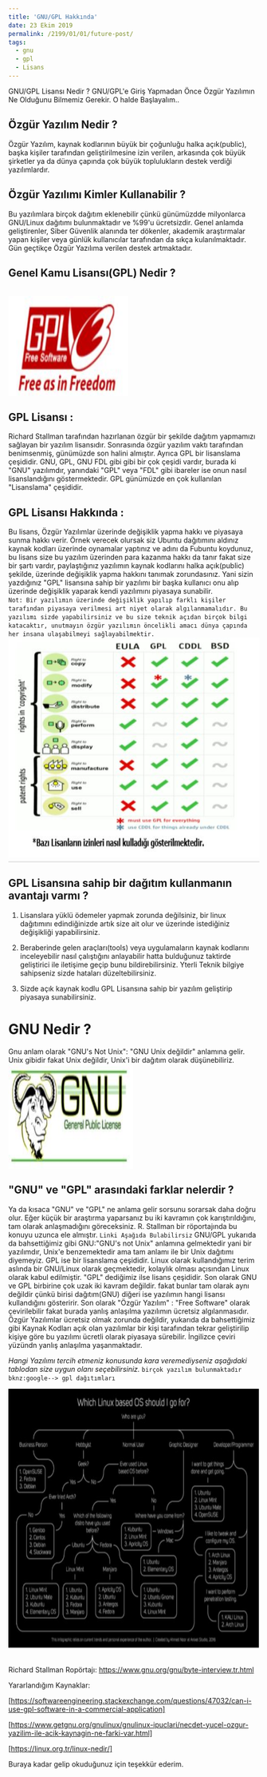```yaml
---
title: 'GNU/GPL Hakkında'
date: 23 Ekim 2019
permalink: /2199/01/01/future-post/
tags:
  - gnu
  - gpl
  - Lisans
---
```

GNU/GPL Lisansı Nedir ? GNU/GPL'e Giriş Yapmadan Önce Özgür Yazılımın Ne Olduğunu Bilmemiz Gerekir. O halde Başlayalım..


Özgür Yazılım Nedir ?
------
Özgür Yazılım, kaynak kodlarının büyük bir çoğunluğu halka açık(public), başka kişiler tarafından geliştirilmesine izin verilen, arkasında çok büyük şirketler
ya da dünya çapında çok büyük toplulukların destek verdiği yazılımlardır.

Özgür Yazılımı Kimler Kullanabilir ?
------
Bu yazılımlara birçok dağıtım eklenebilir çünkü günümüzdde milyonlarca GNU/Linux dağıtımı bulunmaktadır ve %99'u ücretsizdir. Genel anlamda geliştirenler, Siber Güvenlik alanında ter dökenler, akademik araştırmalar yapan kişiler veya günlük kullanıcılar tarafından da sıkça kulanılmaktadır. Gün geçtikçe Özgür Yazılıma verilen destek artmaktadır.

Genel Kamu Lisansı(GPL) Nedir ? 
------
<br/><img src="/images/gpllogo.JPG" width="240" height="200" align="center"><br/>

GPL Lisansı :
------
Richard Stallman tarafından hazırlanan özgür bir şekilde dağıtım yapmamızı sağlayan bir yazılım lisansıdır. Sonrasında özgür yazılım vaktı tarafından benimsenmiş, günümüzde son halini almıştır. Ayrıca GPL bir lisanslama çeşididir. GNU, GPL, GNU FDL gibi gibi bir çok çeşidi vardır, burada ki "GNU" yazılımdır, yanındaki "GPL" veya "FDL" gibi ibareler ise onun nasıl lisanslandığını göstermektedir. GPL günümüzde en çok kullanılan "Lisanslama" çeşididir.

GPL Lisansı Hakkında :
------
Bu lisans, Özgür Yazılımlar üzerinde değişiklik yapma hakkı ve piyasaya sunma hakkı verir. Örnek verecek olursak siz Ubuntu dağıtımını aldınız kaynak kodları üzerinde oynamalar yaptınız ve adını da Fubuntu koydunuz, bu lisans size bu yazılım üzerinden para kazanma hakkı da tanır fakat size bir şartı vardır, paylaştığınız yazılımın kaynak kodlarını halka açık(public) şekilde, üzerinde değişiklik yapma hakkını tanımak zorundasınız. Yani sizin yazdığınız "GPL" lisansına sahip bir yazılımı bir başka kullanıcı onu alıp üzerinde değişiklik yaparak kendi yazılımını piyasaya sunabilir.<br/>
`Not: Bir yazılımın üzerinde değişiklik yapılıp farklı kişiler tarafından piyasaya verilmesi art niyet olarak algılanmamalıdır. Bu yazılımı sizde yapabilirsiniz ve bu size teknik açıdan birçok bilgi katacaktır, unutmayın özgür yazılımın öncelikli amacı dünya çapında her insana ulaşabilmeyi sağlayabilmektir.`
<br/><img src="/images/lisanskarsilastirma.JPG" width="600" height="450" align="center"><br/>

GPL Lisansına sahip bir dağıtım kullanmanın avantajı varmı ?
------

1. Lisanslara yüklü ödemeler yapmak zorunda değilsiniz, bir linux dağıtımını edindiğinizde artık size ait olur ve üzerinde istediğiniz değişikliği yapabilirsiniz.

2. Beraberinde gelen araçları(tools) veya uygulamaların kaynak kodlarını inceleyebilir nasıl çalıştığını anlayabilir hatta bulduğunuz taktirde geliştirici ile iletişime geçip bunu bildirebilirsiniz. Yterli Teknik bilgiye sahipseniz sizde hataları düzeltebilirsiniz.

3. Sizde açık kaynak kodlu GPL Lisansına sahip bir yazılım geliştirip piyasaya sunabilirsiniz.

GNU Nedir ?
======
Gnu anlam olarak "GNU's Not Unix": "GNU Unix değildir" anlamına gelir. Unix gibidir fakat Unix değildir, Unix'i bir dağıtım olarak düşünebiliriz. <br/>
<img src="/images/gnulogo.JPG" width="250" height="210" align="center"><br/>

"GNU" ve "GPL" arasındaki farklar nelerdir ?
------
Ya da kısaca "GNU" ve "GPL" ne anlama gelir sorsunu sorarsak daha doğru olur. Eğer küçük bir araştırma yaparsanız bu iki kavramın çok karıştırıldığını, tam olarak anlaşmadığını göreceksiniz. R. Stallman bir röportajında bu konuyu uzunca ele almıştır.
`Linki Aşağıda Bulabilirsiz` GNU/GPL yukarıda da bahsettiğimiz gibi GNU:"GNU's not Unix" anlamına gelmektedir yani bir yazılımdır, Unix'e benzemektedir ama tam anlamı ile  bir Unix dağıtımı diyemeyiz. GPL ise bir lisanslama çeşididir. Linux olarak kullandığımız terim aslında bir GNU/Linux olarak geçmektedir, kolaylık olması açısından Linux olarak kabul edilmiştir. "GPL" dediğimiz ilse lisans çeşididir. Son olarak GNU ve GPL birbirine çok uzak iki kavram değildir. fakat bunlar tam olarak aynı değildir çünkü birisi dağıtım(GNU) diğeri ise yazılımın hangi lisansı kullandığını gösteririr. Son olarak "Özgür Yazılım" : "Free Software" olarak çevirilebilir fakat burada yanlış anlaşılma yazılımın ücretsiz algılanmasıdır. Özgür Yazılımlar ücretsiz olmak zorunda değildir, yukarıda da bahsettiğimiz gibi Kaynak Kodları açık olan yazılımlar bir kişi tarafından tekrar geliştirilip kişiye göre bu yazılımı ücretli olarak piyasaya sürebilir. İngilizce çeviri yüzündn yanlış anlaşılma yaşanmaktadır.


<i>Hangi Yazılımı tercih etmeniz konusunda kara veremediyseniz aşağıdaki tablodan size uygun olanı seçebilirsiniz.</i> `birçok yazılım bulunmaktadır bknz:google--> gpl dağıtımları`<br/>

<img src="/images/hangios.JPG" width="600" height="520" align="center"><br/><br/><br/>
Richard Stallman Ropörtajı: https://www.gnu.org/gnu/byte-interview.tr.html




Yararlandığım Kaynaklar:

[https://softwareengineering.stackexchange.com/questions/47032/can-i-use-gpl-software-in-a-commercial-application]

[https://www.getgnu.org/gnulinux/gnulinux-ipuclari/necdet-yucel-ozgur-yazilim-ile-acik-kaynagin-ne-farki-var.html]
  
[https://linux.org.tr/linux-nedir/]


 Buraya kadar gelip okuduğunuz için teşekkür ederim.

